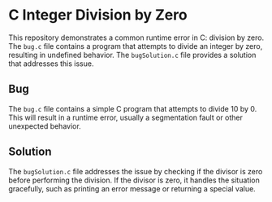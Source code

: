 # C Integer Division by Zero
This repository demonstrates a common runtime error in C: division by zero. The `bug.c` file contains a program that attempts to divide an integer by zero, resulting in undefined behavior. The `bugSolution.c` file provides a solution that addresses this issue.

## Bug
The `bug.c` file contains a simple C program that attempts to divide 10 by 0. This will result in a runtime error, usually a segmentation fault or other unexpected behavior.

## Solution
The `bugSolution.c` file addresses the issue by checking if the divisor is zero before performing the division. If the divisor is zero, it handles the situation gracefully, such as printing an error message or returning a special value.